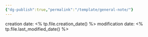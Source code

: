 ```yaml
---
{"dg-publish":true,"permalink":"/template/general-note/"}
---
```


creation date: <% tp.file.creation_date() %> 
modification date: <% tp.file.last_modified_date() %>